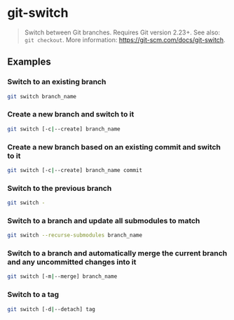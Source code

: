 # git-switch

> Switch between Git branches. Requires Git version 2.23+. See also: `git checkout`. More information: <https://git-scm.com/docs/git-switch>.

## Examples

### Switch to an existing branch

```bash
git switch branch_name
```

### Create a new branch and switch to it

```bash
git switch [-c|--create] branch_name
```

### Create a new branch based on an existing commit and switch to it

```bash
git switch [-c|--create] branch_name commit
```

### Switch to the previous branch

```bash
git switch -
```

### Switch to a branch and update all submodules to match

```bash
git switch --recurse-submodules branch_name
```

### Switch to a branch and automatically merge the current branch and any uncommitted changes into it

```bash
git switch [-m|--merge] branch_name
```

### Switch to a tag

```bash
git switch [-d|--detach] tag
```
